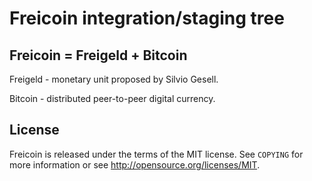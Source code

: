 Freicoin integration/staging tree
=================================

Freicoin = Freigeld + Bitcoin
-----------------

Freigeld - monetary unit proposed by Silvio Gesell.

Bitcoin - distributed peer-to-peer digital currency.


License
-------

Freicoin is released under the terms of the MIT license. See `COPYING` for more
information or see http://opensource.org/licenses/MIT.
